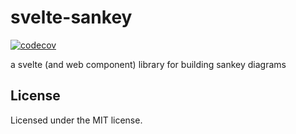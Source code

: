 # svelte-sankey
[![codecov](https://codecov.io/gh/JonasDutzi/svelte-sankey/graph/badge.svg?token=6X4WCKXVAO)](https://codecov.io/gh/JonasDutzi/svelte-sankey)

a svelte (and web component) library for building sankey diagrams

## License

Licensed under the MIT license.
